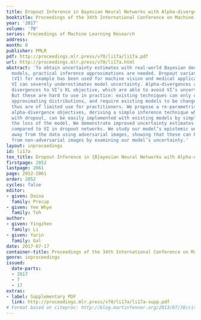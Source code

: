 ```yaml
---
title: Dropout Inference in Bayesian Neural Networks with Alpha-divergences
booktitle: Proceedings of the 34th International Conference on Machine Learning
year: '2017'
volume: '70'
series: Proceedings of Machine Learning Research
address: 
month: 0
publisher: PMLR
pdf: http://proceedings.mlr.press/v70/li17a/li17a.pdf
url: http://proceedings.mlr.press/v70/li17a.html
abstract: 'To obtain uncertainty estimates with real-world Bayesian deep learning
  models, practical inference approximations are needed. Dropout variational inference
  (VI) for example has been used for machine vision and medical applications, but
  VI can severely underestimates model uncertainty. Alpha-divergences are alternative
  divergences to VI’s KL objective, which are able to avoid VI’s uncertainty underestimation.
  But these are hard to use in practice: existing techniques can only use Gaussian
  approximating distributions, and require existing models to be changed radically,
  thus are of limited use for practitioners. We propose a re-parametrisation of the
  alpha-divergence objectives, deriving a simple inference technique which, together
  with dropout, can be easily implemented with existing models by simply changing
  the loss of the model. We demonstrate improved uncertainty estimates and accuracy
  compared to VI in dropout networks. We study our model’s epistemic uncertainty far
  away from the data using adversarial images, showing that these can be distinguished
  from non-adversarial images by examining our model’s uncertainty.'
layout: inproceedings
id: li17a
tex_title: Dropout Inference in {B}ayesian Neural Networks with Alpha-divergences
firstpage: 2052
lastpage: 2061
page: 2052-2061
order: 2052
cycles: false
editor:
- given: Doina
  family: Precup
- given: Yee Whye
  family: Teh
author:
- given: Yingzhen
  family: Li
- given: Yarin
  family: Gal
date: 2017-07-17
container-title: Proceedings of the 34th International Conference on Machine Learning
genre: inproceedings
issued:
  date-parts:
  - 2017
  - 7
  - 17
extras:
- label: Supplementary PDF
  link: http://proceedings.mlr.press/v70/li17a/li17a-supp.pdf
# Format based on citeproc: http://blog.martinfenner.org/2013/07/30/citeproc-yaml-for-bibliographies/
---
```

